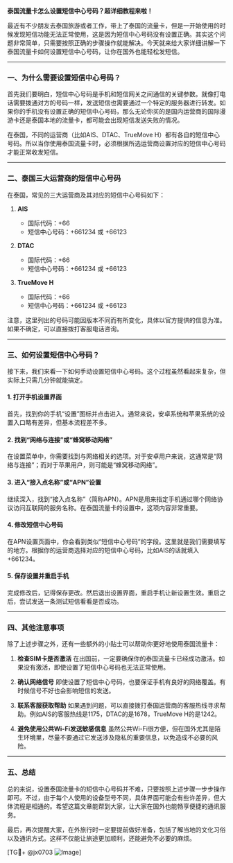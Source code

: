 **泰国流量卡怎么设置短信中心号码？超详细教程来啦！**

最近有不少朋友去泰国旅游或者工作，带上了泰国的流量卡，但是一开始使用的时候发现短信功能无法正常使用，这是因为短信中心号码没有设置正确。其实这个问题非常简单，只需要按照正确的步骤操作就能解决。今天就来给大家详细讲解一下泰国流量卡如何设置短信中心号码，让你在国外也能轻松发短信。

---

### 一、为什么需要设置短信中心号码？

首先我们要明白，短信中心号码是手机和短信网关之间通信的关键参数。就像打电话需要拨通对方的号码一样，发送短信也需要通过一个特定的服务器进行转发。如果你的手机没有设置正确的短信中心号码，那么无论你买的是国内运营商的国际漫游卡还是泰国本地的流量卡，都可能会出现短信发送失败的情况。

在泰国，不同的运营商（比如AIS、DTAC、TrueMove H）都有各自的短信中心号码。所以当你使用泰国流量卡时，必须根据所选运营商设置对应的短信中心号码才能正常收发短信。

---

### 二、泰国三大运营商的短信中心号码

在泰国，常见的三大运营商及其对应的短信中心号码如下：

1. **AIS**
   - 国际代码：+66
   - 短信中心号码：+661234 或 +66123

2. **DTAC**
   - 国际代码：+66
   - 短信中心号码：+661234 或 +66123

3. **TrueMove H**
   - 国际代码：+66
   - 短信中心号码：+661234 或 +66123

注意，这里列出的号码可能因版本不同而有所变化，具体以官方提供的信息为准。如果不确定，可以直接拨打客服电话咨询。

---

### 三、如何设置短信中心号码？

接下来，我们来看一下如何手动设置短信中心号码。这个过程虽然看起来复杂，但实际上只需几分钟就能搞定。

#### 1. 打开手机设置界面
首先，找到你的手机“设置”图标并点击进入。通常来说，安卓系统和苹果系统的设置入口略有差异，但基本流程差不多。

#### 2. 找到“网络与连接”或“蜂窝移动网络”
在设置菜单中，你需要找到与网络相关的选项。对于安卓用户来说，这通常是“网络与连接”；而对于苹果用户，则可能是“蜂窝移动网络”。

#### 3. 进入“接入点名称”或“APN”设置
继续深入，找到“接入点名称”（简称APN）。APN是用来指定手机通过哪个网络协议访问互联网的服务名称。在泰国流量卡的设置中，这项内容非常重要。

#### 4. 修改短信中心号码
在APN设置页面中，你会看到类似“短信中心号码”的字段。这里就是我们需要填写的地方。根据你的运营商选择对应的短信中心号码，比如AIS的话就填入+661234。

#### 5. 保存设置并重启手机
完成修改后，记得保存更改。然后退出设置界面，重启手机让新设置生效。重启之后，尝试发送一条测试短信看看是否成功。

---

### 四、其他注意事项

除了上述步骤之外，还有一些额外的小贴士可以帮助你更好地使用泰国流量卡：

1. **检查SIM卡是否激活**
   在出国前，一定要确保你的泰国流量卡已经成功激活。如果没有激活，即使设置了短信中心号码也无法正常使用。

2. **确认网络信号**
   即使设置了短信中心号码，也要保证手机有良好的网络覆盖。有时候信号不好也会影响短信的发送。

3. **联系客服获取帮助**
   如果遇到问题，可以直接拨打泰国运营商的客服热线寻求帮助。例如AIS的客服热线是1175，DTAC的是1678，TrueMove H的是1242。

4. **避免使用公共Wi-Fi发送敏感信息**
   虽然公共Wi-Fi很方便，但在国外尤其是陌生环境里，尽量不要通过它发送涉及隐私的重要信息，以免造成不必要的风险。

---

### 五、总结

总的来说，设置泰国流量卡的短信中心号码并不难，只要按照上述步骤一步步操作即可。不过，由于每个人使用的设备型号不同，具体界面可能会有些许差异，但大体流程是相通的。希望这篇文章能帮到大家，让大家在国外也能畅享便捷的通讯服务。

最后，再次提醒大家，在外旅行时一定要提前做好准备，包括了解当地的文化习俗以及通讯方式。这样不仅能让旅途更加顺利，还能避免不必要的麻烦。

[TG💪+ @jx0703 ![Image](https://github.com/user-attachments/assets/dbca1d08-cadb-493c-b0ec-ad6f7a83f270)]